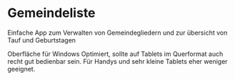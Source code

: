 # Gemeindeliste

Einfache App zum Verwalten von Gemeindegliedern und zur übersicht von Tauf und Geburtstagen

Oberfläche für Windows Optimiert, sollte auf Tablets im Querformat auch recht gut bedienbar sein.
Für Handys und sehr kleine Tablets eher weniger geeignet.
